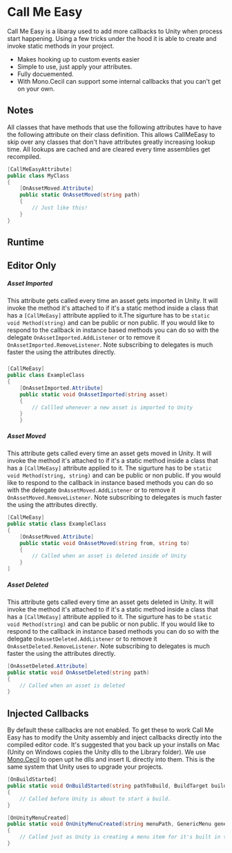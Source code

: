 # Call Me Easy

Call Me Easy is a libaray used to add more callbacks to Unity when process start happening. Using a few tricks under the hood it is able to create and invoke static methods in your project. 
 * Makes hooking up to custom events easier 
 * Simple to use, just apply your attributes.
 * Fully docuemented. 
 * With Mono.Cecil can support some internal callbacks that you can't get on your own. 

## Notes
All classes that have methods that use the following attributes have to have the following attribute on their class definition. This allows CallMeEasy to skip over any classes that don't have attributes greatly increasing lookup time. All lookups are cached and are cleared every time assemblies get recompiled. 

``` csharp
[CallMeEasyAttribute]
public class MyClass
{
	[OnAssetMoved.Attribute]
	public static OnAssetMoved(string path)
	{
		// Just like this!
	}
}
```

## Runtime

## Editor Only
##### Asset Imported
This attribute gets called every time an asset gets imported in Unity. It will invoke the method it's attached to if it's a static method inside a class that has a ```[CallMeEasy]``` attribute applied to it.The sigurture has to be ```static void Method(string)``` and can be public or non public. If you would like to respond to the callback in instance based methods you can do so with the delegate ```OnAssetImported.AddListener``` or to remove it ```OnAssetImported.RemoveListener```. Note subscribing to delegates is much faster the using the attributes directly. 
###
``` csharp
[CallMeEasy]
public class ExampleClass
{
    [OnAssetImported.Attribute]
    public static void OnAssetImported(string asset)
    {
    	// Callled whenever a new asset is imported to Unity
    }
    }
```
##### Asset Moved
This attribute gets called every time an asset gets moved in Unity. It will invoke the method it's attached to if it's a static method inside a class that has a ```[CallMeEasy]``` attribute applied to it. The sigurture has to be ```static void Method(string, string)``` and can be public or non public. If you would like to respond to the callback in instance based methods you can do so with the delegate ```OnAssetMoved.AddListener``` or to remove it ```OnAssetMoved.RemoveListener```. Note subscribing to delegates is much faster the using the attributes directly. 
``` csharp 
[CallMeEasy]
public static class ExampleClass
{
    [OnAssetMoved.Attribute]
    public static void OnAssetMoved(string from, string to)
    {
    	// Called when an asset is deleted inside of Unity
    }
]
```
##### Asset Deleted
This attribute gets called every time an asset gets deleted in Unity. It will invoke the method it's attached to if it's a static method inside a class that has a ```[CallMeEasy]``` attribute applied to it. The sigurture has to be ```static void Method(string)``` and can be public or non public. If you would like to respond to the callback in instance based methods you can do so with the delegate ```OnAssetDeleted.AddListener``` or to remove it ```OnAssetDeleted.RemoveListener```. Note subscribing to delegates is much faster the using the attributes directly. 
``` csharp 
[OnAssetDeleted.Attribute]
public static void OnAssetDeleted(string path)
{
	// Called when an asset is deleted
}
```

## Injected Callbacks 

By default these callbacks are not enabled. To get these to work Call Me Easy has to modify the Unity assembly and inject callbacks directly into the compiled editor code. It's suggested that you back up your installs on Mac (Unity on Windows copies the Unity dlls to the Library folder). We use [Mono.Cecil](https://github.com/jbevain/cecil) to open upt he dlls and insert IL directly into them. This is the same system that Unity uses to upgrade your projects. 

``` csharp
[OnBuildStarted]
public static void OnBuildStarted(string pathToBuild, BuildTarget buildTarget)
{
	// Called before Unity is about to start a build. 
}
```

``` csharp
[OnUnityMenuCreated]
public static void OnUnityMenuCreated(string menuPath, GenericMenu genericMenu)
{
	// Called just as Unity is creating a menu item for it's built in toolbars.
}
```

